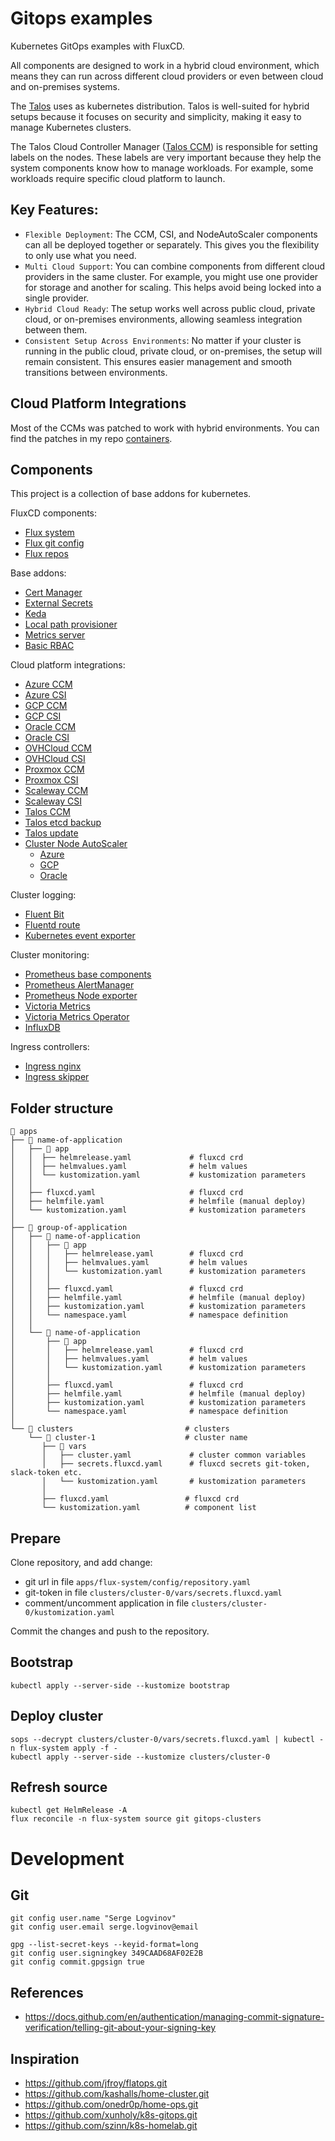 # Gitops examples

Kubernetes GitOps examples with FluxCD.

All components are designed to work in a hybrid cloud environment, which means they can run across different cloud providers or even between cloud and on-premises systems.

The [Talos](https://github.com/siderolabs/talos) uses as kubernetes distribution. Talos is well-suited for hybrid setups because it focuses on security and simplicity, making it easy to manage Kubernetes clusters.

The Talos Cloud Controller Manager ([Talos CCM](https://github.com/siderolabs/talos-cloud-controller-manager)) is responsible for setting labels on the nodes. These labels are very important because they help the system components know how to manage workloads. For example, some workloads require specific cloud platform to launch.

## Key Features:

* `Flexible Deployment`: The CCM, CSI, and NodeAutoScaler components can all be deployed together or separately. This gives you the flexibility to only use what you need.
* `Multi Cloud Support`: You can combine components from different cloud providers in the same cluster. For example, you might use one provider for storage and another for scaling. This helps avoid being locked into a single provider.
* `Hybrid Cloud Ready`: The setup works well across public cloud, private cloud, or on-premises environments, allowing seamless integration between them.
* `Consistent Setup Across Environments`: No matter if your cluster is running in the public cloud, private cloud, or on-premises, the setup will remain consistent. This ensures easier management and smooth transitions between environments.

## Cloud Platform Integrations

Most of the CCMs was patched to work with hybrid environments. You can find the patches in my repo [containers](https://github.com/sergelogvinov/containers).


## Components

This project is a collection of base addons for kubernetes.

FluxCD components:
* [Flux system](apps/flux-system)
* [Flux git config](apps/flux-system/config)
* [Flux repos](apps/flux-system/repos)

Base addons:
* [Cert Manager](apps/base/cert-manager)
* [External Secrets](apps/base/external-secrets)
* [Keda](apps/base/keda)
* [Local path provisioner](apps/base/local-path-provisioner)
* [Metrics server](apps/base/metrics-server)
* [Basic RBAC](apps/base/rbac)

Cloud platform integrations:
* [Azure CCM](apps/clouds/azure-ccm)
* [Azure CSI](apps/clouds/azure-csi)
* [GCP CCM](apps/clouds/gcp-ccm)
* [GCP CSI](apps/clouds/gcp-csi)
* [Oracle CCM](apps/clouds/oracle-ccm)
* [Oracle CSI](apps/clouds/oracle-csi)
* [OVHCloud CCM](apps/clouds/ovh-ccm)
* [OVHCloud CSI](apps/clouds/ovh-csi)
* [Proxmox CCM](apps/clouds/proxmox-ccm)
* [Proxmox CSI](apps/clouds/proxmox-csi)
* [Scaleway CCM](apps/clouds/scaleway-ccm)
* [Scaleway CSI](apps/clouds/scaleway-csi)
* [Talos CCM](apps/clouds/talos-ccm)
* [Talos etcd backup](apps/clouds/talos-backup)
* [Talos update](apps/clouds/talos-upgrade-controller)
* [Cluster Node AutoScaler](apps/clouds/cluster-autoscaler)
    * [Azure](apps/clouds/cluster-autoscaler/azure)
    * [GCP](apps/clouds/cluster-autoscaler/gcp)
    * [Oracle](apps/clouds/cluster-autoscaler/oracle)

Cluster logging:
* [Fluent Bit](apps/logging/fluent-bit)
* [Fluentd route](apps/logging/fluentd-route)
* [Kubernetes event exporter](apps/logging/event-exporter)

Cluster monitoring:
* [Prometheus base components](apps/monitoring/prometheus)
* [Prometheus AlertManager](apps/monitoring/prometheus-alertmanager)
* [Prometheus Node exporter](apps/monitoring/prometheus-node-exporter)
* [Victoria Metrics](apps/monitoring/victoria-metrics)
* [Victoria Metrics Operator](apps/monitoring/victoria-metrics-operator)
* [InfluxDB](apps/monitoring/influxdb)

Ingress controllers:
* [Ingress nginx](apps/ingress/ingress-nginx)
* [Ingress skipper](apps/ingress/skipper)

## Folder structure

```shell
📁 apps
├── 📁 name-of-application
│   ├── 📁 app
│   │  ├── helmrelease.yaml             # fluxcd crd
│   │  ├── helmvalues.yaml              # helm values
│   │  └── kustomization.yaml           # kustomization parameters
│   │
│   ├── fluxcd.yaml                     # fluxcd crd
│   ├── helmfile.yaml                   # helmfile (manual deploy)
│   └── kustomization.yaml              # kustomization parameters
│
├── 📁 group-of-application
│   ├── 📁 name-of-application
│   │   ├── 📁 app
│   │   │   ├── helmrelease.yaml        # fluxcd crd
│   │   │   ├── helmvalues.yaml         # helm values
│   │   │   └── kustomization.yaml      # kustomization parameters
│   │   │
│   │   ├── fluxcd.yaml                 # fluxcd crd
│   │   ├── helmfile.yaml               # helmfile (manual deploy)
│   │   ├── kustomization.yaml          # kustomization parameters
│   │   └── namespace.yaml              # namespace definition
│   │
│   └── 📁 name-of-application
│       ├── 📁 app
│       │   ├── helmrelease.yaml        # fluxcd crd
│       │   ├── helmvalues.yaml         # helm values
│       │   └── kustomization.yaml      # kustomization parameters
│       │
│       ├── fluxcd.yaml                 # fluxcd crd
│       ├── helmfile.yaml               # helmfile (manual deploy)
│       ├── kustomization.yaml          # kustomization parameters
│       └── namespace.yaml              # namespace definition
│
└── 📁 clusters                         # clusters
    └── 📁 cluster-1                    # cluster name
       ├── 📁 vars
       │   ├── cluster.yaml             # cluster common variables
       │   ├── secrets.fluxcd.yaml      # fluxcd secrets git-token, slack-token etc.
       │   └── kustomization.yaml       # kustomization parameters
       │
       ├── fluxcd.yaml                 # fluxcd crd
       └── kustomization.yaml          # component list
```

## Prepare

Clone repository, and add change:
* git url in file `apps/flux-system/config/repository.yaml`
* git-token in file `clusters/cluster-0/vars/secrets.fluxcd.yaml`
* comment/uncomment application in file `clusters/cluster-0/kustomization.yaml`

Commit the changes and push to the repository.

## Bootstrap

```shell
kubectl apply --server-side --kustomize bootstrap
```

## Deploy cluster

```shell
sops --decrypt clusters/cluster-0/vars/secrets.fluxcd.yaml | kubectl -n flux-system apply -f -
kubectl apply --server-side --kustomize clusters/cluster-0
```

## Refresh source

```shell
kubectl get HelmRelease -A
flux reconcile -n flux-system source git gitops-clusters
```

# Development

## Git

```shell
git config user.name "Serge Logvinov"
git config user.email serge.logvinov@email

gpg --list-secret-keys --keyid-format=long
git config user.signingkey 349CAAD68AF02E2B
git config commit.gpgsign true
```

## References

* https://docs.github.com/en/authentication/managing-commit-signature-verification/telling-git-about-your-signing-key

## Inspiration

* https://github.com/jfroy/flatops.git
* https://github.com/kashalls/home-cluster.git
* https://github.com/onedr0p/home-ops.git
* https://github.com/xunholy/k8s-gitops.git
* https://github.com/szinn/k8s-homelab.git
